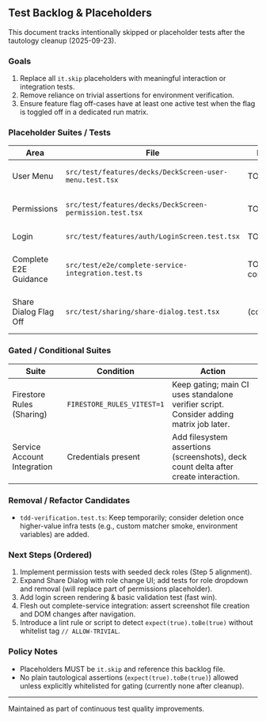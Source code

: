 ## Test Backlog & Placeholders

This document tracks intentionally skipped or placeholder tests after the tautology cleanup (2025-09-23).

### Goals
1. Replace all `it.skip` placeholders with meaningful interaction or integration tests.
2. Remove reliance on trivial assertions for environment verification.
3. Ensure feature flag off-cases have at least one active test when the flag is toggled off in a dedicated run matrix.

### Placeholder Suites / Tests
| Area | File | Placeholder ID | Planned Coverage |
|------|------|----------------|------------------|
| User Menu | `src/test/features/decks/DeckScreen-user-menu.test.tsx` | TODO(user-menu) | Open/close menu, keyboard nav, sign-out flow, future share entry point visibility |
| Permissions | `src/test/features/decks/DeckScreen-permission.test.tsx` | TODO(permissions) | Non-owner cannot see share button, editor cannot delete deck, viewer cannot rename |
| Login | `src/test/features/auth/LoginScreen.test.tsx` | TODO(login) | Render form fields, validation, auth error display, loading UX |
| Complete E2E Guidance | `src/test/e2e/complete-service-integration.test.ts` | TODO(e2e-complete) | Validate guidance logs when prerequisites missing, assert screenshot existence, auth state persistence |
| Share Dialog Flag Off | `src/test/sharing/share-dialog.test.tsx` | (conditional skip) | Run in a matrix with FEATURE_DECK_SHARING=false to assert the dialog does not render |

### Gated / Conditional Suites
| Suite | Condition | Action |
|-------|-----------|--------|
| Firestore Rules (Sharing) | `FIRESTORE_RULES_VITEST=1` | Keep gating; main CI uses standalone verifier script. Consider adding matrix job later. |
| Service Account Integration | Credentials present | Add filesystem assertions (screenshots), deck count delta after create interaction. |

### Removal / Refactor Candidates
- `tdd-verification.test.ts`: Keep temporarily; consider deletion once higher-value infra tests (e.g., custom matcher smoke, environment variables) are added.

### Next Steps (Ordered)
1. Implement permission tests with seeded deck roles (Step 5 alignment).
2. Expand Share Dialog with role change UI; add tests for role dropdown and removal (will replace part of permissions placeholder).
3. Add login screen rendering & basic validation test (fast win).
4. Flesh out complete-service integration: assert screenshot file creation and DOM changes after navigation.
5. Introduce a lint rule or script to detect `expect(true).toBe(true)` without whitelist tag `// ALLOW-TRIVIAL`.

### Policy Notes
- Placeholders MUST be `it.skip` and reference this backlog file.
- No plain tautological assertions (`expect(true).toBe(true)`) allowed unless explicitly whitelisted for gating (currently none after cleanup).

---
Maintained as part of continuous test quality improvements.